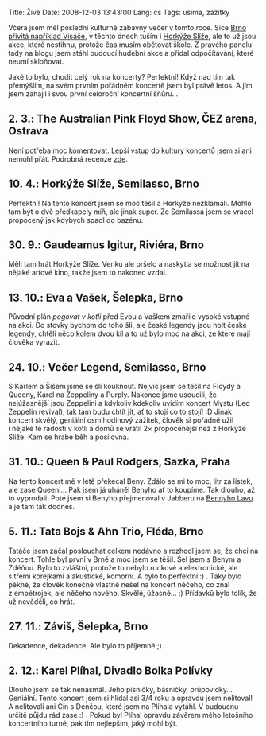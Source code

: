 Title: Živě
Date: 2008-12-03 13:43:00
Lang: cs
Tags: ušima, zážitky

Včera jsem měl poslední kulturně zábavný večer v tomto roce. Sice [Brno přivítá například Visáče](http://www.last.fm/event/841872), v těchto dnech tuším i [Horkýže Slíže](http://www.last.fm/event/842691), ale to už jsou akce, které nestihnu, protože čas musím obětovat škole. Z pravého panelu tady na blogu jsem stáhl budoucí hudební akce a přidal odpočítávání, které neumí skloňovat.

Jaké to bylo, chodit celý rok na koncerty? Perfektní! Když nad tím tak přemýšlím, na svém prvním pořádném koncertě jsem byl právě letos. A jím jsem zahájil i svou první celoroční koncertní šňůru…

## 2. 3.: The Australian Pink Floyd Show, ČEZ arena, Ostrava

Není potřeba moc komentovat. Lepší vstup do kultury koncertů jsem si ani nemohl přát. Podrobná recenze [zde]({filename}2008-03-04_shine-on-you-crazy-prasoklokan.md).

## 10. 4.: Horkýže Slíže, Semilasso, Brno

Perfektní! Na tento koncert jsem se moc těšil a Horkýže nezklamali. Mohlo tam být o dvě předkapely míň, ale jinak super. Ze Semilassa jsem se vracel propocený jak kdybych spadl do bazénu.

## 30. 9.: Gaudeamus Igitur, Riviéra, Brno

Měli tam hrát Horkýže Slíže. Venku ale pršelo a naskytla se možnost jít na nějaké artové kino, takže jsem to nakonec vzdal.

## 13. 10.: Eva a Vašek, Šelepka, Brno

Původní plán *pogovat v kotli* před Evou a Vaškem zmařilo vysoké vstupné na akci. Do stovky bychom do toho šli, ale české legendy jsou holt české legendy, chtěli něco kolem dvou kil a to už bylo moc na akci, ze které mají člověka vyrazit.

## 24. 10.: Večer Legend, Semilasso, Brno

S Karlem a Šišem jsme se šli kouknout. Nejvíc jsem se těšil na Floydy a Queeny, Karel na Zeppeliny a Purply. Nakonec jsme usoudili, že nejúžasnější jsou Zeppelini a kdykoliv kdekoliv uvidím koncert Mystu (Led Zeppelin revival), tak tam budu chtít jít, ať to stojí co to stojí! :D Jinak koncert skvělý, geniální osmihodinový zážitek, člověk si pořádně užil i nějaké té radosti v kotli a domů se vrátil 2× propocenější než z Horkýže Slíže. Kam se hrabe běh a posilovna.

## 31. 10.: Queen & Paul Rodgers, Sazka, Praha

Na tento koncert mě v létě překecal Beny. Zdálo se mi to moc, litr za lístek, ale zase Queeni… Pak jsem já uháněl Benyho ať to koupíme. Tak dlouho, až to vyprodali. Poté jsem si Benyho přejmenoval v Jabberu na [Bennyho Lavu]({filename}2008-10-06_benny-lava.md) a je tam tak
dodnes.

## 5. 11.: Tata Bojs & Ahn Trio, Fléda, Brno

Tatáče jsem začal poslouchat celkem nedávno a rozhodl jsem se, že chci na koncert. Tohle byl první v Brně a moc jsem se těšil. Šel jsem s Benym a Zdéňou. Bylo to zvláštní, protože to nebylo rockové a elektronické, ale s třemi korejkami a akustické, komorní. A bylo to perfektní :) . Taky bylo pěkné, že člověk konečně vlastně nešel na koncert něčeho, co znal z empétrojek, ale něčeho nového. Skvělé, úžasné… :) Přídavků bylo tolik, že už nevěděli, co hrát.

## 27. 11.: Záviš, Šelepka, Brno

Dekadence, dekadence. Ale bylo to příjemné ;) .

## 2. 12.: Karel Plíhal, Divadlo Bolka Polívky

Dlouho jsem se tak nenasmál. Jeho písničky, básničky, průpovídky… Geniální. Tento koncert jsem si hlídal asi 3/4 roku a opravdu jsem nelitoval! A nelitovali ani Cín s Denčou, které jsem na Plíhala vytáhl. V budoucnu určitě půjdu rád zase :) . Pokud byl Plíhal opravdu závěrem mého letošního koncertního turné, pak tím nejlepším, jaký mohl být.

